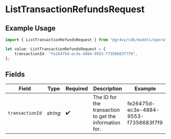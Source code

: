 # ListTransactionRefundsRequest

## Example Usage

```typescript
import { ListTransactionRefundsRequest } from "@gr4vy/sdk/models/operations";

let value: ListTransactionRefundsRequest = {
    transactionId: "fe26475d-ec3e-4884-9553-f7356683f7f9",
};
```

## Fields

| Field                                                  | Type                                                   | Required                                               | Description                                            | Example                                                |
| ------------------------------------------------------ | ------------------------------------------------------ | ------------------------------------------------------ | ------------------------------------------------------ | ------------------------------------------------------ |
| `transactionId`                                        | *string*                                               | :heavy_check_mark:                                     | The ID for the transaction to get the information for. | fe26475d-ec3e-4884-9553-f7356683f7f9                   |